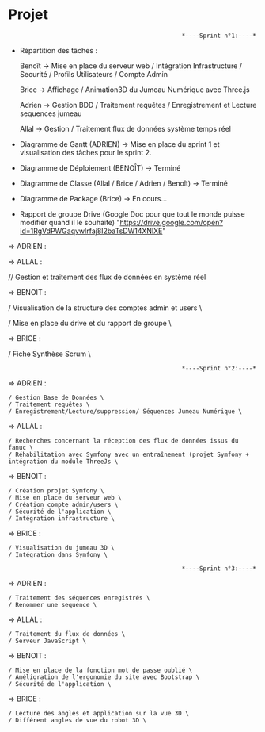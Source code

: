 # Projet

                                                     *----Sprint n°1:----*

- Répartition des tâches :

    Benoît -> Mise en place du serveur web / Intégration Infrastructure / Securité / Profils Utilisateurs / Compte Admin
 
    Brice -> Affichage / Animation3D du Jumeau Numérique avec Three.js

    Adrien -> Gestion BDD / Traitement requêtes / Enregistrement et Lecture sequences jumeau

    Allal -> Gestion / Traitement flux de données système temps réel

- Diagramme de Gantt (ADRIEN) ->  Mise en place du sprint 1 et visualisation des tâches pour le sprint 2.

- Diagramme de Déploiement (BENOÎT) -> Terminé

- Diagramme de Classe (Allal / Brice / Adrien / Benoît) -> Terminé

- Diagramme de Package (Brice) -> En cours...

- Rapport de groupe Drive (Google Doc pour que tout le monde puisse modifier quand il le souhaite)
  "https://drive.google.com/open?id=1RgVdPWGaqvwlrfaj8I2baTsDW14XNlXE"


=> ADRIEN :

=> ALLAL :

// Gestion et traitement des flux de données en système réel

=> BENOIT :  

/ Visualisation de la structure des comptes admin et users \

/ Mise en place du drive et du rapport de groupe \

=> BRICE :   

/ Fiche Synthèse Scrum \


                                                     *----Sprint n°2:----*

=> ADRIEN : 

    / Gestion Base de Données \ 
    / Traitement requêtes \ 
    / Enregistrement/Lecture/suppression/ Séquences Jumeau Numérique \

=> ALLAL :

    / Recherches concernant la réception des flux de données issus du fanuc \
    / Réhabilitation avec Symfony avec un entraînement (projet Symfony + intégration du module ThreeJs \
    
    
=> BENOIT : 

    / Création projet Symfony \ 
    / Mise en place du serveur web \ 
    / Création compte admin/users \ 
    / Sécurité de l'application \ 
    / Intégration infrastructure \

=> BRICE : 

    / Visualisation du jumeau 3D \
    / Intégration dans Symfony \

                                                     *----Sprint n°3:----*
=> ADRIEN : 

    / Traitement des séquences enregistrés \
    / Renommer une sequence \

=> ALLAL :
    
    / Traitement du flux de données \
    / Serveur JavaScript \
    
=> BENOIT : 

    / Mise en place de la fonction mot de passe oublié \
    / Amélioration de l'ergonomie du site avec Bootstrap \
    / Sécurité de l'application \

=> BRICE : 

    / Lecture des angles et application sur la vue 3D \
    / Différent angles de vue du robot 3D \
